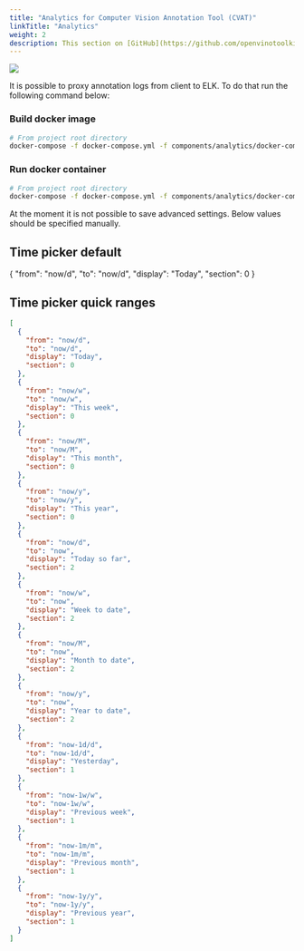```yaml
---
title: "Analytics for Computer Vision Annotation Tool (CVAT)"
linkTitle: "Analytics"
weight: 2
description: This section on [GitHub](https://github.com/openvinotoolkit/cvat/tree/develop/components/analytics)
---
```


![](../../../images/image097.jpg)

It is possible to proxy annotation logs from client to ELK. To do that run the following command below:

### Build docker image

```bash
# From project root directory
docker-compose -f docker-compose.yml -f components/analytics/docker-compose.analytics.yml build
```

### Run docker container

```bash
# From project root directory
docker-compose -f docker-compose.yml -f components/analytics/docker-compose.analytics.yml up -d
```

At the moment it is not possible to save advanced settings. Below values should be specified manually.

## Time picker default

{
"from": "now/d",
"to": "now/d",
"display": "Today",
"section": 0
}

## Time picker quick ranges

```json
[
  {
    "from": "now/d",
    "to": "now/d",
    "display": "Today",
    "section": 0
  },
  {
    "from": "now/w",
    "to": "now/w",
    "display": "This week",
    "section": 0
  },
  {
    "from": "now/M",
    "to": "now/M",
    "display": "This month",
    "section": 0
  },
  {
    "from": "now/y",
    "to": "now/y",
    "display": "This year",
    "section": 0
  },
  {
    "from": "now/d",
    "to": "now",
    "display": "Today so far",
    "section": 2
  },
  {
    "from": "now/w",
    "to": "now",
    "display": "Week to date",
    "section": 2
  },
  {
    "from": "now/M",
    "to": "now",
    "display": "Month to date",
    "section": 2
  },
  {
    "from": "now/y",
    "to": "now",
    "display": "Year to date",
    "section": 2
  },
  {
    "from": "now-1d/d",
    "to": "now-1d/d",
    "display": "Yesterday",
    "section": 1
  },
  {
    "from": "now-1w/w",
    "to": "now-1w/w",
    "display": "Previous week",
    "section": 1
  },
  {
    "from": "now-1m/m",
    "to": "now-1m/m",
    "display": "Previous month",
    "section": 1
  },
  {
    "from": "now-1y/y",
    "to": "now-1y/y",
    "display": "Previous year",
    "section": 1
  }
]
```
